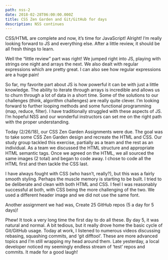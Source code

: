 ```yaml
---
path: nss-2
date: 2018-02-28T06:00:00.000Z
title: CSS Zen Garden and Git/GitHub for days
description: NSS continues
---
```

CSS/HTML are complete and now, it’s time for JavaScript! Alright! I’m really looking forward to JS and everything else. After a little review, it should be all fresh things to learn.

Well the “little review” part was right! We jumped right into JS, playing with strings one night and arrays the next. We also dealt with regular expressions which are pretty great. I can also see how regular expressions are a huge pain!

So far, my favorite part about JS is how powerful it can be with just a little knowledge. The ability to iterate through arrays is incredible and allows us to churn through a lot of data in a short time. Some of the solutions to our challenges (think, algorithm challenges) are really quite clever. I’m looking forward to further looping methods and some functional programming (map, reduce, filter). I have traditionally struggled with these aspects of JS. I’m hopeful NSS and our wonderful instructors can set me on the right path with the proper understanding.

Today (2/26/18), our CSS Zen Garden Assignments were due. The goal was to take some CSS Zen Garden design and recreate the HTML and CSS. Our study group tackled this exercise, partially as a team and the rest as an individual. As a team we discussed the HTML structure and appropriate HTML semantic tags. Once we agreed on the HTML, we all sourced the same images (2 total) and began to code away. I chose to code all the HTML first and then tackle the CSS last.

I have always fought with CSS (who hasn’t, really?), but this was a fairly smooth styling. Perhaps the muscle memory is starting to be built. I tried to be deliberate and clean with both HTML and CSS. I feel I was reasonably successful at both, with CSS being the more challenging of the two. We used a different header image and we did not use the same font. 

Another assignment we had was, Create 25 GitHub repos (5 a day for 5 days)!

Phew! It took a very long time the first day to do all these. By day 5, it was natural and normal. A bit tedious, but it really drove home the basic cycle of Git/GitHub usage. Today at work, I listened to numerous videos discussing rebasing, squashing commits, and ‘git difftool’. These are more advanced topics and I’m still wrapping my head around them. Late yesterday, a local developer noticed my seemingly endless stream of ‘test’ repos and commits. It made for a good laugh!